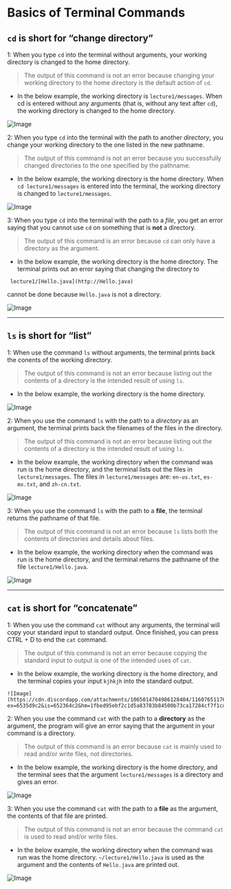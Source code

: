 # Basics of Terminal Commands

## `cd` is short for “change directory”

1: When you type `cd` into the terminal without arguments, your working directory is changed to the home directory.    
   > The output of this command is not an error because changing your working directory to the home directory is the default action of `cd`.      
   - In the below example, the working directory is `lecture1/messages`. When cd is entered without any arguments (that is, without any text after `cd`), the working directory is changed to the home directory.      
      
![Image](https://cdn.discordapp.com/attachments/1065014704986128404/1160764165552603206/Untitled.png?ex=6535d8df&is=652363df&hm=ff2adfd09cc95070932620ec410149c2ba0c6b81fb66fa5ab0f6888393623ce4&)      
    
2: When you type `cd` into the terminal with the path to another *directory*, you change your working directory to the one listed in the new pathname.      
   > The output of this command is not an error because you successfully changed directories to the one specified by the pathname.      
   - In the below example, the working directory is the home directory. When `cd lecture1/messages` is entered into the terminal, the working directory is  changed to `lecture1/messages`.      
      
![Image](https://cdn.discordapp.com/attachments/1065014704986128404/1160764475465535518/Untitled.png?ex=6535d928&is=65236428&hm=e3628beca654ed421d8391e5959a017092153ef3df8ad2af29df72f83a1e1421&)      
    
3: When you type `cd` into the terminal with the path to a *file*, you get an error saying that you cannot use `cd` on something that is **not** a directory.      
   > The output of this command is an error because `cd` can only have a directory as the argument.      
   - In the below example, the working directory is the home directory. The terminal prints out an error saying that changing the directory to      
   ```      
    lecture1/[Hello.java](http://Hello.java)      
   ```
cannot be done because `Hello.java` is not a directory.      
      
![Image](https://cdn.discordapp.com/attachments/1065014704986128404/1160764587730292746/Untitled.png?ex=6535d943&is=65236443&hm=86bb5759a06ed003bba5812b285ca4908d2463cbeb8cc8f3e22f2d210a9a2a49&)      
    
---

## `ls` is short for “list”

1: When use the command `ls` without arguments, the terminal prints back the conents of the working directory.
   > The output of this command is not an error because listing out the contents of a directory is the intended result of using `ls`. 
   - In the below example, the working directory is the home directory.

![Image](https://cdn.discordapp.com/attachments/1065014704986128404/1160764704331927632/Untitled.png?ex=6535d95f&is=6523645f&hm=4d8a5808dda275b33490436d786c272e6c967bd05ad55d38e83e532e8ffbb8f3&)

2: When you use the command `ls` with the path to a *directory* as an argument, the terminal prints back the filenames of the files in the directory.
   > The output of this command is not an error because listing out the contents of a directory is the intended result of using `ls`.
   - In the below example, the working directory when the command was run is the home directory, and the terminal lists out the files in `lecture1/messages`. The files in `lecture1/messages` are: `en-us.txt`, `es-mx.txt`, and `zh-cn.txt`.

![Image](https://cdn.discordapp.com/attachments/1065014704986128404/1160764849920426165/Untitled.png?ex=6535d982&is=65236482&hm=88c13854602638292e9d0cec6c4d958bfe3aa161dc77e60febd344b381fa1dc8&)

3: When you use the command `ls` with the path to a **file**, the terminal returns the pathname of that file.
   > The output of this command is not an error because `ls` lists both the contents of directories and details about files.
   - In the below example, the working directory when the command was run is the home directory, and the terminal returns the pathname of the file `lecture1/Hello.java`.

![Image](https://cdn.discordapp.com/attachments/1065014704986128404/1160765026777444352/Untitled.png?ex=6535d9ac&is=652364ac&hm=14c5413ff3b5999b18afeae9a930f87edaf68241590fb244f9052f4c76008861&)

---

## `cat` is short for “concatenate”

1: When you use the command `cat` without any arguments, the terminal will copy your standard input to standard output. Once finished, you can press CTRL + D to end the `cat` command.
   > The output of this command is not an error because copying the standard input to output is one of the intended uses of `cat`.
   - In the below example, the working directory is the home directory, and the terminal copies your input `kjhkjh` into the standard output.
    
    ![Image](https://cdn.discordapp.com/attachments/1065014704986128404/1160765117642842182/Untitled.png?ex=6535d9c2&is=652364c2&hm=1fbed95ebf2c1d5a83783b84500b73ca17284cf7f1cd4bf6e38d754568c51dee&)
    

2: When you use the command `cat` with the path to a **directory** as the argument, the program will give an error saying that the argument in your command is a directory.
   > The output of this command is an error because `cat` is mainly used to read and/or write files, not directories.
   - In the below example, the working directory is the home directory, and the terminal sees that the argument `lecture1/messages` is a directory and gives an error.

![Image](https://cdn.discordapp.com/attachments/1065014704986128404/1160765226610872330/Untitled.png?ex=6535d9db&is=652364db&hm=5ed61a2485623c026d1ea0b209985c64f10e0d8fad8b3c1c0556fbb0f88d2358&)

3: When you use the command `cat` with the path to a **file** as the argument, the contents of that file are printed.
   > The output of this command is not an error because the command `cat` is used to read and/or write files.
   - In the below example, the working directory when the command was run was the home directory. `~/lecture1/Hello.java` is used as the argument and the contents of `Hello.java` are printed out.

![Image](https://cdn.discordapp.com/attachments/1065014704986128404/1160765301646970911/Untitled.png?ex=6535d9ed&is=652364ed&hm=a4cb258e67744101a5bf5e6cd16a7b119b4bbacd6ddf642802567bf171466549&)
